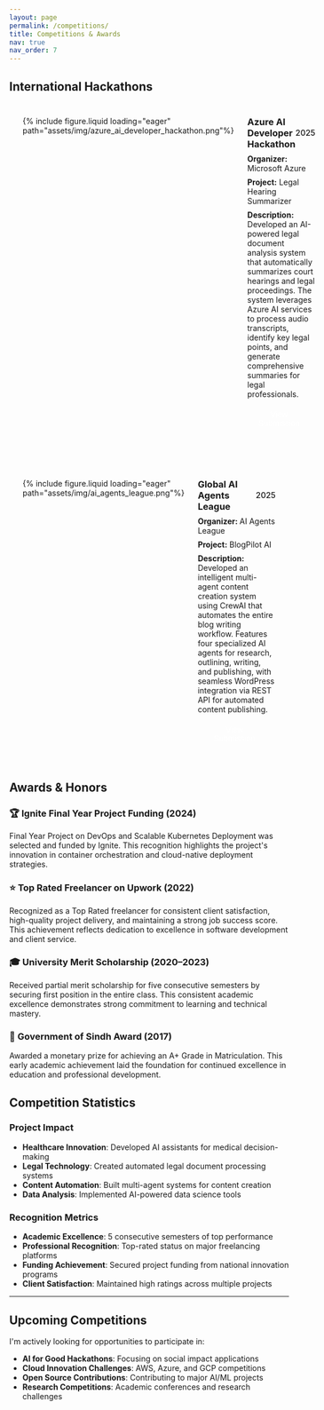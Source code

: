 ```yaml
---
layout: page
permalink: /competitions/
title: Competitions & Awards
nav: true
nav_order: 7
---
```


<style>
.project0 {
    display: flex;
    margin-bottom: 2rem;
    padding: 1.5rem;
    border: 1px solid var(--global-divider-color);
    border-radius: 8px;
    background-color: var(--global-card-bg-color);
    transition: all 0.3s ease;
}

.project0:hover {
    box-shadow: 0 4px 8px rgba(0, 0, 0, 0.1);
    transform: translateY(-2px);
}

.image-container0 {
    flex: 0 0 120px;
    margin-right: 1.5rem;
}

.image-container0 img {
    width: 120px;
    height: 120px;
    object-fit: cover;
    border-radius: 8px;
    border: 1px solid var(--global-divider-color);
}

.project-details0 {
    flex: 1;
}

.heading {
    display: flex;
    justify-content: space-between;
    align-items: center;
    margin-bottom: 0.5rem;
}

.heading h3 {
    margin: 0;
    color: var(--global-text-color);
}

.heading h3 a {
    color: var(--global-theme-color);
    text-decoration: none;
}

.heading h3 a:hover {
    color: var(--global-hover-color);
    text-decoration: underline;
}

.timeline {
    color: var(--global-text-color-light);
    font-weight: 500;
    font-size: 0.9rem;
}

.project-details0 p {
    margin: 0.5rem 0;
    color: var(--global-text-color);
}

.project-details0 button {
    background-color: var(--global-theme-color);
    color: white;
    border: none;
    padding: 0.5rem 1rem;
    margin: 0.25rem 0.5rem 0.25rem 0;
    border-radius: 4px;
    cursor: pointer;
    font-size: 0.9rem;
    transition: background-color 0.3s ease;
}

.project-details0 button:hover {
    background-color: var(--global-hover-color);
}

.project-details0 a {
    text-decoration: none;
}

@media (max-width: 768px) {
    .project0 {
        flex-direction: column;
    }
    
    .image-container0 {
        flex: none;
        margin-right: 0;
        margin-bottom: 1rem;
        text-align: center;
    }
}

/* Dark mode specific adjustments */
html[data-theme="dark"] .project0:hover {
    box-shadow: 0 4px 8px rgba(255, 255, 255, 0.1);
}
</style>

## International Hackathons

<div class="project0">
    <div class="image-container0">
        {% include figure.liquid loading="eager" path="assets/img/azure_ai_developer_hackathon.png"%}
    </div>
    <div class="project-details0">
        <div class="heading">
        <h3>Azure AI Developer Hackathon</h3>
        <span class="timeline">2025</span>
        </div>
        <p><b>Organizer: </b><a href="https://azureaidev.devpost.com/">Microsoft Azure</a></p>
        <p><b>Project:</b> Legal Hearing Summarizer</p>
        <p><b>Description:</b> Developed an AI-powered legal document analysis system that automatically summarizes court hearings and legal proceedings. The system leverages Azure AI services to process audio transcripts, identify key legal points, and generate comprehensive summaries for legal professionals.</p>
        <a href="https://devpost.com/software/legal-hearing-summarizer"><button>View Submission</button></a>
    </div>
</div>

<div class="project0">
    <div class="image-container0">
        {% include figure.liquid loading="eager" path="assets/img/ai_agents_league.png"%}
    </div>
    <div class="project-details0">
        <div class="heading">
        <h3>Global AI Agents League</h3>
        <span class="timeline">2025</span>
        </div>
        <p><b>Organizer: </b><a href="https://fetch-ai-hackathon.devpost.com/">AI Agents League</a></p>
        <p><b>Project:</b> BlogPilot AI</p>
        <p><b>Description:</b> Developed an intelligent multi-agent content creation system using CrewAI that automates the entire blog writing workflow. Features four specialized AI agents for research, outlining, writing, and publishing, with seamless WordPress integration via REST API for automated content publishing.</p>
        <a href="https://devpost.com/software/blogpilot-ai"><button>View Submission</button></a>
    </div>
</div>

## Awards & Honors

### 🏆 **Ignite Final Year Project Funding (2024)**
Final Year Project on DevOps and Scalable Kubernetes Deployment was selected and funded by Ignite. This recognition highlights the project's innovation in container orchestration and cloud-native deployment strategies.

### ⭐ **Top Rated Freelancer on Upwork (2022)**
Recognized as a Top Rated freelancer for consistent client satisfaction, high-quality project delivery, and maintaining a strong job success score. This achievement reflects dedication to excellence in software development and client service.

### 🎓 **University Merit Scholarship (2020–2023)**
Received partial merit scholarship for five consecutive semesters by securing first position in the entire class. This consistent academic excellence demonstrates strong commitment to learning and technical mastery.

### 🏅 **Government of Sindh Award (2017)**
Awarded a monetary prize for achieving an A+ Grade in Matriculation. This early academic achievement laid the foundation for continued excellence in education and professional development.

## Competition Statistics

### **Project Impact**
- **Healthcare Innovation**: Developed AI assistants for medical decision-making
- **Legal Technology**: Created automated legal document processing systems
- **Content Automation**: Built multi-agent systems for content creation
- **Data Analysis**: Implemented AI-powered data science tools

### **Recognition Metrics**
- **Academic Excellence**: 5 consecutive semesters of top performance
- **Professional Recognition**: Top-rated status on major freelancing platforms
- **Funding Achievement**: Secured project funding from national innovation programs
- **Client Satisfaction**: Maintained high ratings across multiple projects

---

## Upcoming Competitions

I'm actively looking for opportunities to participate in:
- **AI for Good Hackathons**: Focusing on social impact applications
- **Cloud Innovation Challenges**: AWS, Azure, and GCP competitions
- **Open Source Contributions**: Contributing to major AI/ML projects
- **Research Competitions**: Academic conferences and research challenges